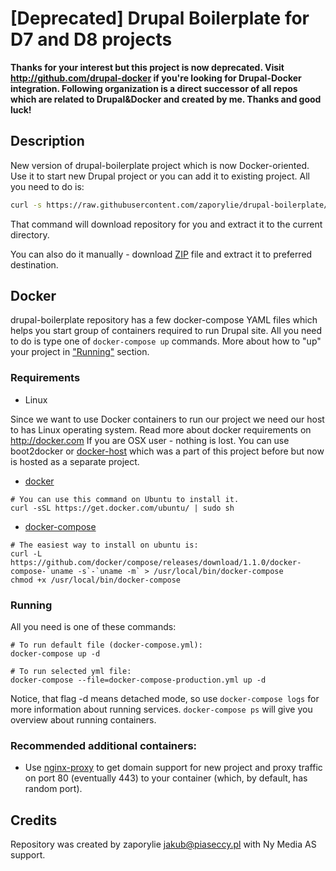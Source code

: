 # [Deprecated] Drupal Boilerplate for D7 and D8 projects 

**Thanks for your interest but this project is now deprecated. Visit http://github.com/drupal-docker if you're looking for Drupal-Docker integration. Following organization is a direct successor of all repos which are related to Drupal&Docker and created by me. Thanks and good luck!**

## Description

New version of drupal-boilerplate project which is now Docker-oriented. Use it to 
start new Drupal project or you can add it to existing project. All you need to 
do is:
````bash
curl -s https://raw.githubusercontent.com/zaporylie/drupal-boilerplate/master/scripts/install.sh | sh
````
That command will download repository for you and extract it to the current 
directory.

You can also do it manually - download [ZIP](https://github.com/zaporylie/drupal-boilerplate/archive/master.zip) 
file and extract it to preferred destination.

## Docker

drupal-boilerplate repository has a few docker-compose YAML files which helps 
you start group of containers required to run Drupal site. All you need to do is
type one of `docker-compose up` commands. More about how to "up" your project in
["Running"](#running) section.

### Requirements

* Linux

Since we want to use Docker containers to run our project we need our host to
has Linux operating system. Read more about docker requirements on 
http://docker.com
If you are OSX user - nothing is lost. You can use boot2docker 
or [docker-host](https://github.com/zaporylie/docker-host) which was a part of 
this project before but now is hosted as a separate project.

* [docker](https://docs.docker.com/installation/ubuntulinux/)

````
# You can use this command on Ubuntu to install it.
curl -sSL https://get.docker.com/ubuntu/ | sudo sh
````

* [docker-compose](http://docs.docker.com/compose/install/)

````
# The easiest way to install on ubuntu is:
curl -L https://github.com/docker/compose/releases/download/1.1.0/docker-compose-`uname -s`-`uname -m` > /usr/local/bin/docker-compose
chmod +x /usr/local/bin/docker-compose
````

### Running <a id="running"></a>

All you need is one of these commands:
````
# To run default file (docker-compose.yml):
docker-compose up -d

# To run selected yml file:
docker-compose --file=docker-compose-production.yml up -d
````

Notice, that flag -d means detached mode, so use `docker-compose logs` for more
information about running services.
`docker-compose ps` will give you overview about running containers.

### Recommended additional containers:

* Use [nginx-proxy](https://github.com/jwilder/nginx-proxy) to get domain support 
for new project and proxy traffic on port 80 (eventually 443) to your container
(which, by default, has random port).

## Credits

Repository was created by zaporylie <jakub@piaseccy.pl> with Ny Media AS support.
